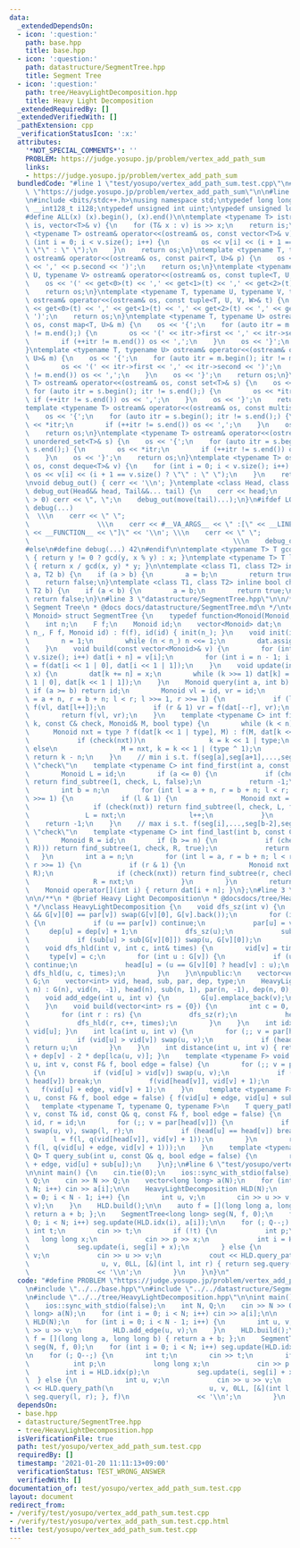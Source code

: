 ```yaml
---
data:
  _extendedDependsOn:
  - icon: ':question:'
    path: base.hpp
    title: base.hpp
  - icon: ':question:'
    path: datastructure/SegmentTree.hpp
    title: Segment Tree
  - icon: ':question:'
    path: tree/HeavyLightDecomposition.hpp
    title: Heavy Light Decomposition
  _extendedRequiredBy: []
  _extendedVerifiedWith: []
  _pathExtension: cpp
  _verificationStatusIcon: ':x:'
  attributes:
    '*NOT_SPECIAL_COMMENTS*': ''
    PROBLEM: https://judge.yosupo.jp/problem/vertex_add_path_sum
    links:
    - https://judge.yosupo.jp/problem/vertex_add_path_sum
  bundledCode: "#line 1 \"test/yosupo/vertex_add_path_sum.test.cpp\"\n#define PROBLEM\
    \ \"https://judge.yosupo.jp/problem/vertex_add_path_sum\"\n\n#line 2 \"base.hpp\"\
    \n#include <bits/stdc++.h>\nusing namespace std;\ntypedef long long ll;\ntypedef\
    \ __int128_t i128;\ntypedef unsigned int uint;\ntypedef unsigned long long ull;\n\
    #define ALL(x) (x).begin(), (x).end()\n\ntemplate <typename T> istream& operator>>(istream&\
    \ is, vector<T>& v) {\n    for (T& x : v) is >> x;\n    return is;\n}\ntemplate\
    \ <typename T> ostream& operator<<(ostream& os, const vector<T>& v) {\n    for\
    \ (int i = 0; i < v.size(); i++) {\n        os << v[i] << (i + 1 == v.size() ?\
    \ \"\" : \" \");\n    }\n    return os;\n}\ntemplate <typename T, typename U>\
    \ ostream& operator<<(ostream& os, const pair<T, U>& p) {\n    os << '(' << p.first\
    \ << ',' << p.second << ')';\n    return os;\n}\ntemplate <typename T, typename\
    \ U, typename V> ostream& operator<<(ostream& os, const tuple<T, U, V>& t) {\n\
    \    os << '(' << get<0>(t) << ',' << get<1>(t) << ',' << get<2>(t) << ')';\n\
    \    return os;\n}\ntemplate <typename T, typename U, typename V, typename W>\
    \ ostream& operator<<(ostream& os, const tuple<T, U, V, W>& t) {\n    os << '('\
    \ << get<0>(t) << ',' << get<1>(t) << ',' << get<2>(t) << ',' << get<3>(t) <<\
    \ ')';\n    return os;\n}\ntemplate <typename T, typename U> ostream& operator<<(ostream&\
    \ os, const map<T, U>& m) {\n    os << '{';\n    for (auto itr = m.begin(); itr\
    \ != m.end();) {\n        os << '(' << itr->first << ',' << itr->second << ')';\n\
    \        if (++itr != m.end()) os << ',';\n    }\n    os << '}';\n    return os;\n\
    }\ntemplate <typename T, typename U> ostream& operator<<(ostream& os, const unordered_map<T,\
    \ U>& m) {\n    os << '{';\n    for (auto itr = m.begin(); itr != m.end();) {\n\
    \        os << '(' << itr->first << ',' << itr->second << ')';\n        if (++itr\
    \ != m.end()) os << ',';\n    }\n    os << '}';\n    return os;\n}\ntemplate <typename\
    \ T> ostream& operator<<(ostream& os, const set<T>& s) {\n    os << '{';\n   \
    \ for (auto itr = s.begin(); itr != s.end();) {\n        os << *itr;\n       \
    \ if (++itr != s.end()) os << ',';\n    }\n    os << '}';\n    return os;\n}\n\
    template <typename T> ostream& operator<<(ostream& os, const multiset<T>& s) {\n\
    \    os << '{';\n    for (auto itr = s.begin(); itr != s.end();) {\n        os\
    \ << *itr;\n        if (++itr != s.end()) os << ',';\n    }\n    os << '}';\n\
    \    return os;\n}\ntemplate <typename T> ostream& operator<<(ostream& os, const\
    \ unordered_set<T>& s) {\n    os << '{';\n    for (auto itr = s.begin(); itr !=\
    \ s.end();) {\n        os << *itr;\n        if (++itr != s.end()) os << ',';\n\
    \    }\n    os << '}';\n    return os;\n}\ntemplate <typename T> ostream& operator<<(ostream&\
    \ os, const deque<T>& v) {\n    for (int i = 0; i < v.size(); i++) {\n       \
    \ os << v[i] << (i + 1 == v.size() ? \"\" : \" \");\n    }\n    return os;\n}\n\
    \nvoid debug_out() { cerr << '\\n'; }\ntemplate <class Head, class... Tail> void\
    \ debug_out(Head&& head, Tail&&... tail) {\n    cerr << head;\n    if (sizeof...(Tail)\
    \ > 0) cerr << \", \";\n    debug_out(move(tail)...);\n}\n#ifdef LOCAL\n#define\
    \ debug(...)                                                                 \
    \  \\\n    cerr << \" \";                                                    \
    \                 \\\n    cerr << #__VA_ARGS__ << \" :[\" << __LINE__ << \":\"\
    \ << __FUNCTION__ << \"]\" << '\\n'; \\\n    cerr << \" \";                  \
    \                                                   \\\n    debug_out(__VA_ARGS__)\n\
    #else\n#define debug(...) 42\n#endif\n\ntemplate <typename T> T gcd(T x, T y)\
    \ { return y != 0 ? gcd(y, x % y) : x; }\ntemplate <typename T> T lcm(T x, T y)\
    \ { return x / gcd(x, y) * y; }\n\ntemplate <class T1, class T2> inline bool chmin(T1&\
    \ a, T2 b) {\n    if (a > b) {\n        a = b;\n        return true;\n    }\n\
    \    return false;\n}\ntemplate <class T1, class T2> inline bool chmax(T1& a,\
    \ T2 b) {\n    if (a < b) {\n        a = b;\n        return true;\n    }\n   \
    \ return false;\n}\n#line 3 \"datastructure/SegmentTree.hpp\"\n\n/**\n * @brief\
    \ Segment Tree\n * @docs docs/datastructure/SegmentTree.md\n */\ntemplate <typename\
    \ Monoid> struct SegmentTree {\n    typedef function<Monoid(Monoid, Monoid)> F;\n\
    \    int n;\n    F f;\n    Monoid id;\n    vector<Monoid> dat;\n    SegmentTree(int\
    \ n_, F f, Monoid id) : f(f), id(id) { init(n_); }\n    void init(int n_) {\n\
    \        n = 1;\n        while (n < n_) n <<= 1;\n        dat.assign(n << 1, id);\n\
    \    }\n    void build(const vector<Monoid>& v) {\n        for (int i = 0; i <\
    \ v.size(); i++) dat[i + n] = v[i];\n        for (int i = n - 1; i; i--) dat[i]\
    \ = f(dat[i << 1 | 0], dat[i << 1 | 1]);\n    }\n    void update(int k, Monoid\
    \ x) {\n        dat[k += n] = x;\n        while (k >>= 1) dat[k] = f(dat[k <<\
    \ 1 | 0], dat[k << 1 | 1]);\n    }\n    Monoid query(int a, int b) {\n       \
    \ if (a >= b) return id;\n        Monoid vl = id, vr = id;\n        for (int l\
    \ = a + n, r = b + n; l < r; l >>= 1, r >>= 1) {\n            if (l & 1) vl =\
    \ f(vl, dat[l++]);\n            if (r & 1) vr = f(dat[--r], vr);\n        }\n\
    \        return f(vl, vr);\n    }\n    template <typename C> int find_subtree(int\
    \ k, const C& check, Monoid& M, bool type) {\n        while (k < n) {\n      \
    \      Monoid nxt = type ? f(dat[k << 1 | type], M) : f(M, dat[k << 1 | type]);\n\
    \            if (check(nxt))\n                k = k << 1 | type;\n           \
    \ else\n                M = nxt, k = k << 1 | (type ^ 1);\n        }\n       \
    \ return k - n;\n    }\n    // min i s.t. f(seg[a],seg[a+1],...,seg[i]) satisfy\
    \ \"check\"\n    template <typename C> int find_first(int a, const C& check) {\n\
    \        Monoid L = id;\n        if (a <= 0) {\n            if (check(f(L, dat[1])))\
    \ return find_subtree(1, check, L, false);\n            return -1;\n        }\n\
    \        int b = n;\n        for (int l = a + n, r = b + n; l < r; l >>= 1, r\
    \ >>= 1) {\n            if (l & 1) {\n                Monoid nxt = f(L, dat[l]);\n\
    \                if (check(nxt)) return find_subtree(l, check, L, false);\n  \
    \              L = nxt;\n                l++;\n            }\n        }\n    \
    \    return -1;\n    }\n    // max i s.t. f(seg[i],...,seg[b-2],seg[b-1]) satisfy\
    \ \"check\"\n    template <typename C> int find_last(int b, const C& check) {\n\
    \        Monoid R = id;\n        if (b >= n) {\n            if (check(f(dat[1],\
    \ R))) return find_subtree(1, check, R, true);\n            return -1;\n     \
    \   }\n        int a = n;\n        for (int l = a, r = b + n; l < r; l >>= 1,\
    \ r >>= 1) {\n            if (r & 1) {\n                Monoid nxt = f(dat[--r],\
    \ R);\n                if (check(nxt)) return find_subtree(r, check, R, true);\n\
    \                R = nxt;\n            }\n        }\n        return -1;\n    }\n\
    \    Monoid operator[](int i) { return dat[i + n]; }\n};\n#line 3 \"tree/HeavyLightDecomposition.hpp\"\
    \n\n/**\n * @brief Heavy Light Decomposition\n * @docsdocs/tree/HeavyLightDecomposition.md\n\
    \ */\nclass HeavyLightDecomposition {\n    void dfs_sz(int v) {\n        if (G[v].size()\
    \ && G[v][0] == par[v]) swap(G[v][0], G[v].back());\n        for (int& u : G[v])\
    \ {\n            if (u == par[v]) continue;\n            par[u] = v;\n       \
    \     dep[u] = dep[v] + 1;\n            dfs_sz(u);\n            sub[v] += sub[u];\n\
    \            if (sub[u] > sub[G[v][0]]) swap(u, G[v][0]);\n        }\n    }\n\
    \    void dfs_hld(int v, int c, int& times) {\n        vid[v] = times++;\n   \
    \     type[v] = c;\n        for (int u : G[v]) {\n            if (u == par[v])\
    \ continue;\n            head[u] = (u == G[v][0] ? head[v] : u);\n           \
    \ dfs_hld(u, c, times);\n        }\n    }\n\npublic:\n    vector<vector<int>>\
    \ G;\n    vector<int> vid, head, sub, par, dep, type;\n    HeavyLightDecomposition(int\
    \ n) : G(n), vid(n, -1), head(n), sub(n, 1), par(n, -1), dep(n, 0), type(n) {}\n\
    \    void add_edge(int u, int v) {\n        G[u].emplace_back(v);\n        G[v].emplace_back(u);\n\
    \    }\n    void build(vector<int> rs = {0}) {\n        int c = 0, times = 0;\n\
    \        for (int r : rs) {\n            dfs_sz(r);\n            head[r] = r;\n\
    \            dfs_hld(r, c++, times);\n        }\n    }\n    int idx(int u) { return\
    \ vid[u]; }\n    int lca(int u, int v) {\n        for (;; v = par[head[v]]) {\n\
    \            if (vid[u] > vid[v]) swap(u, v);\n            if (head[u] == head[v])\
    \ return u;\n        }\n    }\n    int distance(int u, int v) { return dep[u]\
    \ + dep[v] - 2 * dep[lca(u, v)]; }\n    template <typename F> void update_path(int\
    \ u, int v, const F& f, bool edge = false) {\n        for (;; v = par[head[v]])\
    \ {\n            if (vid[u] > vid[v]) swap(u, v);\n            if (head[u] ==\
    \ head[v]) break;\n            f(vid[head[v]], vid[v] + 1);\n        }\n     \
    \   f(vid[u] + edge, vid[v] + 1);\n    }\n    template <typename F> void update_sub(int\
    \ u, const F& f, bool edge = false) { f(vid[u] + edge, vid[u] + sub[u]); }\n \
    \   template <typename T, typename Q, typename F>\n    T query_path(int u, int\
    \ v, const T& id, const Q& q, const F& f, bool edge = false) {\n        T l =\
    \ id, r = id;\n        for (;; v = par[head[v]]) {\n            if (vid[u] > vid[v])\
    \ swap(u, v), swap(l, r);\n            if (head[u] == head[v]) break;\n      \
    \      l = f(l, q(vid[head[v]], vid[v] + 1));\n        }\n        return f(r,\
    \ f(l, q(vid[u] + edge, vid[v] + 1)));\n    }\n    template <typename T, typename\
    \ Q> T query_sub(int u, const Q& q, bool edge = false) {\n        return q(vid[u]\
    \ + edge, vid[u] + sub[u]);\n    }\n};\n#line 6 \"test/yosupo/vertex_add_path_sum.test.cpp\"\
    \n\nint main() {\n    cin.tie(0);\n    ios::sync_with_stdio(false);\n    int N,\
    \ Q;\n    cin >> N >> Q;\n    vector<long long> a(N);\n    for (int i = 0; i <\
    \ N; i++) cin >> a[i];\n\n    HeavyLightDecomposition HLD(N);\n    for (int i\
    \ = 0; i < N - 1; i++) {\n        int u, v;\n        cin >> u >> v;\n        HLD.add_edge(u,\
    \ v);\n    }\n    HLD.build();\n\n    auto f = [](long long a, long long b) {\
    \ return a + b; };\n    SegmentTree<long long> seg(N, f, 0);\n    for (int i =\
    \ 0; i < N; i++) seg.update(HLD.idx(i), a[i]);\n\n    for (; Q--;) {\n       \
    \ int t;\n        cin >> t;\n        if (!t) {\n            int p;\n         \
    \   long long x;\n            cin >> p >> x;\n            int i = HLD.idx(p);\n\
    \            seg.update(i, seg[i] + x);\n        } else {\n            int u,\
    \ v;\n            cin >> u >> v;\n            cout << HLD.query_path(\n      \
    \                  u, v, 0LL, [&](int l, int r) { return seg.query(l, r); }, f)\n\
    \                 << '\\n';\n        }\n    }\n}\n"
  code: "#define PROBLEM \"https://judge.yosupo.jp/problem/vertex_add_path_sum\"\n\
    \n#include \"../../base.hpp\"\n#include \"../../datastructure/SegmentTree.hpp\"\
    \n#include \"../../tree/HeavyLightDecomposition.hpp\"\n\nint main() {\n    cin.tie(0);\n\
    \    ios::sync_with_stdio(false);\n    int N, Q;\n    cin >> N >> Q;\n    vector<long\
    \ long> a(N);\n    for (int i = 0; i < N; i++) cin >> a[i];\n\n    HeavyLightDecomposition\
    \ HLD(N);\n    for (int i = 0; i < N - 1; i++) {\n        int u, v;\n        cin\
    \ >> u >> v;\n        HLD.add_edge(u, v);\n    }\n    HLD.build();\n\n    auto\
    \ f = [](long long a, long long b) { return a + b; };\n    SegmentTree<long long>\
    \ seg(N, f, 0);\n    for (int i = 0; i < N; i++) seg.update(HLD.idx(i), a[i]);\n\
    \n    for (; Q--;) {\n        int t;\n        cin >> t;\n        if (!t) {\n \
    \           int p;\n            long long x;\n            cin >> p >> x;\n   \
    \         int i = HLD.idx(p);\n            seg.update(i, seg[i] + x);\n      \
    \  } else {\n            int u, v;\n            cin >> u >> v;\n            cout\
    \ << HLD.query_path(\n                        u, v, 0LL, [&](int l, int r) { return\
    \ seg.query(l, r); }, f)\n                 << '\\n';\n        }\n    }\n}"
  dependsOn:
  - base.hpp
  - datastructure/SegmentTree.hpp
  - tree/HeavyLightDecomposition.hpp
  isVerificationFile: true
  path: test/yosupo/vertex_add_path_sum.test.cpp
  requiredBy: []
  timestamp: '2021-01-20 11:11:13+09:00'
  verificationStatus: TEST_WRONG_ANSWER
  verifiedWith: []
documentation_of: test/yosupo/vertex_add_path_sum.test.cpp
layout: document
redirect_from:
- /verify/test/yosupo/vertex_add_path_sum.test.cpp
- /verify/test/yosupo/vertex_add_path_sum.test.cpp.html
title: test/yosupo/vertex_add_path_sum.test.cpp
---
```

